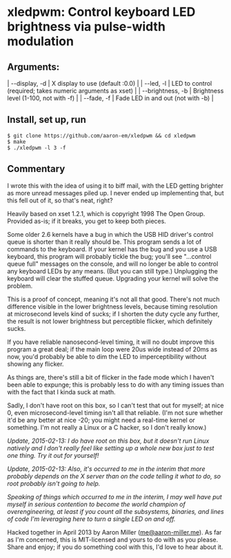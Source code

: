 # xledpwm: Control keyboard LED brightness via pulse-width modulation
 
## Arguments:
| --display, -d    | X display to use (default :0.0)                            |
| --led, -l        | LED to control (required; takes numeric arguments as xset) |
| --brightness, -b | Brightness level (1-100, not with -f)                      |
| --fade, -f       | Fade LED in and out (not with -b)                          |

## Install, set up, run
```
$ git clone https://github.com/aaron-em/xledpwm && cd xledpwm
$ make
$ ./xledpwm -l 3 -f
```

## Commentary

I wrote this with the idea of using it to biff mail, with the LED getting brighter as more unread messages piled up. I never ended up implementing that, but this fell out of it, so that's neat, right?

Heavily based on xset 1.2.1, which is copyright 1998 The Open Group.  Provided as-is; if it breaks, you get to keep both pieces.

Some older 2.6 kernels have a bug in which the USB HID driver's control queue is shorter than it really should be.  This program sends a lot of commands to the keyboard.  If your kernel has the bug and you use a USB keyboard, this program will probably tickle the bug; you'll see "...control queue full" messages on the console, and will no longer be able to control any keyboard LEDs by any means. (But you can still type.)  Unplugging the keyboard will clear the stuffed queue. Upgrading your kernel will solve the problem.

This is a proof of concept, meaning it's not all that good. There's not much difference visible in the lower brightness levels, because timing resolution at microsecond levels kind of sucks; if I shorten the duty cycle any further, the result is not lower brightness but perceptible flicker, which definitely sucks.

If you have reliable nanosecond-level timing, it will no doubt improve this program a great deal; if the main loop were 20us wide instead of 20ms as now, you'd probably be able to dim the LED to imperceptibility without showing any flicker.

As things are, there's still a bit of flicker in the fade mode which I haven't been able to expunge; this is probably less to do with any timing issues than with the fact that I kinda suck at math.

Sadly, I don't have root on this box, so I can't test that out for myself; at nice 0, even microsecond-level timing isn't all that reliable. (I'm not sure whether it'd be any better at nice -20; you might need a real-time kernel or something. I'm not really a Linux or a C hacker, so I don't really know.)

*Update, 2015-02-13: I do have root on this box, but it doesn't run Linux natively and I don't really feel like setting up a whole new box just to test one thing. Try it out for yourself!*

*Update, 2015-02-13: Also, it's occurred to me in the interim that more probably depends on the X server than on the code telling it what to do, so root probably isn't going to help.*

*Speaking of things which occurred to me in the interim, I may well have put myself in serious contention to become the world champion of overengineering, at least if you count all the subsystems, binaries, and lines of code I'm leveraging here to turn a single LED on and off.*

Hacked together in April 2013 by Aaron Miller (me@aaron-miller.me). As far as I'm concerned, this is MIT-licensed and yours to do with as you please. Share and enjoy; if you do something cool with this, I'd love to hear about it.
